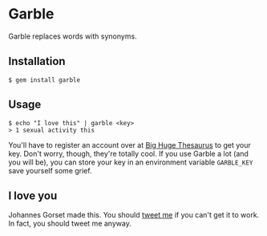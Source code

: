 # Garble

Garble replaces words with synonyms.

## Installation

    $ gem install garble

## Usage

    $ echo "I love this" | garble <key>
    > 1 sexual activity this

You'll have to register an account over at [Big Huge Thesaurus](http://words.bighugelabs.com/api.php) to get
your key. Don't worry, though, they're totally cool. If you use Garble a lot (and you will be), you can
store your key in an environment variable `GARBLE_KEY` save yourself some grief.

## I love you

Johannes Gorset made this. You should [tweet me](http://twitter.com/jgorset) if you can't get
it to work. In fact, you should tweet me anyway.
